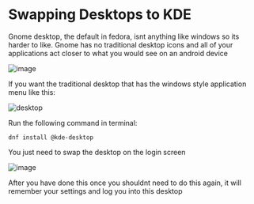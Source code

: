 # Swapping Desktops to KDE

Gnome desktop, the default in fedora, isnt anything like windows so its harder to like. Gnome has no traditional desktop icons and all of your applications act closer to what you would see on an android device

![image](https://github.com/DafDandy/Fedora_New_Install/assets/102477185/3d7bb815-a8c9-4cfd-a5f7-5a84fe14ae01)


If you want the traditional desktop that has the windows style application menu like this:

![desktop](https://github.com/DafDandy/Fedora_New_Install/assets/102477185/ae600f5e-8b0d-43f4-a4ad-6857ca55b75f)

Run the following command in terminal:

    dnf install @kde-desktop


You just need to swap the desktop on the login screen

![image](https://github.com/DafDandy/Fedora_New_Install/assets/102477185/3519dec6-df51-420e-9f27-99e5c8b823ab)

After you have done this once you shouldnt need to do this again, it will remember your settings and log you into this desktop
